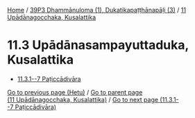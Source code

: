 
[Home](/) / [39P3 Dhammānuloma (1), Dukatikapaṭṭhānapāḷi (3)](../../39P3.md) / [11 Upādānagocchaka, Kusalattika](../11.md)

# 11.3 Upādānasampayuttaduka, Kusalattika

* [11.3.1--7 Paṭiccādivāra](11.3/11.3.1--7.md)

[Go to previous page (Hetu)](11.2/11.2.1--7/Paccayacatukka/Hetu.md) / [Go to parent page (11 Upādānagocchaka, Kusalattika)](../11.md) / [Go to next page (11.3.1--7 Paṭiccādivāra)](11.3/11.3.1--7.md)


